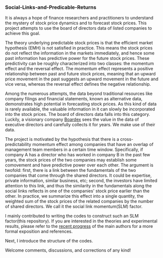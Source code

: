 ### Social-Links-and-Predicable-Returns

It is always a hope of finance researchers and practitioners to understand the mystery of stock price dynamics and to forecast stock prices. This project attempts to use the board of directors data of listed companies to achieve this goal.

The theory underlying predictable stock prices is that the efficient market hypothesis (EMH) is not satisfied in practice. This means the stock prices do not reflect the information in the markets immediately, and hence some past information has predictive power for the future stock prices. These predictivity can be roughly characterized into two classes: the momentum effect and the reversal effect. The momentum effect represents a positive relationship between past and future stock prices, meaning that an upward price movement in the past suggests an upward movement in the future and vice versa, whereas the reversal effect defines the negative relationship. 

Among the numerous attempts, the data beyond traditional resources like company filings and financial statements, known as alternative data, demonstrates high potential in forecasting stock prices. As this kind of data is rarely available, the valuable information in it can slowly be incorporated into the stock prices. The board of directors data falls into this category. Luckily, a visionary company [Boardex](https://papers.ssrn.com/sol3/papers.cfm?abstract_id=4477466) sees the value in the data of executive directors and carefully collects it for years. We make use of their data. 

The project is motivated by the hypothesis that there is a cross-predictability momentum effect among companies that have an overlap of management team members in a certain time window. Specifically, if company A has a director who has worked in company B in the past few years, the stock prices of the two companies may establish some comovement and have predictive power over each other. The argument is twofold: first, there is a link between the fundamentals of the two companies that come through the shared directors. It could be expertise, private information, similar business, etc; second, the investors have limited attention to this link, and thus the similarity in the fundamentals along the social links reflects in one of the companies' stock price earlier than the other. In practice, we summarize this effect into a single quantity, the weighted sum of the stock prices of the related companies by the number of shared directors. We call it the social link momentum(SLM) factor.

I mainly contributed to writing the codes to construct such an SLM factor(this repository). If you are interested in the theories and experimental results, please refer to the [recent progress](https://papers.ssrn.com/sol3/papers.cfm?abstract_id=4477466) of the main authors for a more formal exposition and references. 

Next, I introduce the structure of the codes. 



Welcome comments, discussions, and corrections of any kind!
